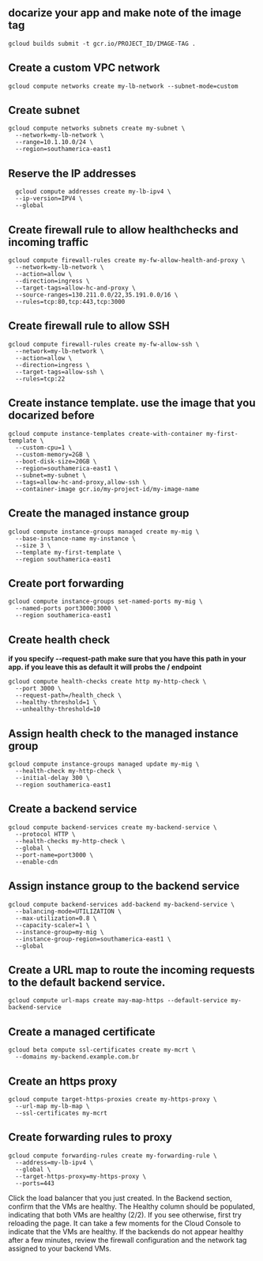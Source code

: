 ## docarize your app and make note of the image tag
```
gcloud builds submit -t gcr.io/PROJECT_ID/IMAGE-TAG .
```
## Create a custom VPC network
```
gcloud compute networks create my-lb-network --subnet-mode=custom
```
## Create subnet
```
gcloud compute networks subnets create my-subnet \
  --network=my-lb-network \
  --range=10.1.10.0/24 \
  --region=southamerica-east1
```
## Reserve the IP addresses
```
  gcloud compute addresses create my-lb-ipv4 \
  --ip-version=IPV4 \
  --global
```
## Create firewall rule to allow healthchecks and incoming traffic
```
gcloud compute firewall-rules create my-fw-allow-health-and-proxy \
  --network=my-lb-network \
  --action=allow \
  --direction=ingress \
  --target-tags=allow-hc-and-proxy \
  --source-ranges=130.211.0.0/22,35.191.0.0/16 \
  --rules=tcp:80,tcp:443,tcp:3000
```

## Create firewall rule to allow SSH 
```
gcloud compute firewall-rules create my-fw-allow-ssh \
  --network=my-lb-network \
  --action=allow \
  --direction=ingress \
  --target-tags=allow-ssh \
  --rules=tcp:22
```
## Create instance template. use the image that you docarized before
```
gcloud compute instance-templates create-with-container my-first-template \
  --custom-cpu=1 \
  --custom-memory=2GB \
  --boot-disk-size=20GB \
  --region=southamerica-east1 \
  --subnet=my-subnet \
  --tags=allow-hc-and-proxy,allow-ssh \
  --container-image gcr.io/my-project-id/my-image-name
```

## Create the managed instance group
```
gcloud compute instance-groups managed create my-mig \
  --base-instance-name my-instance \
  --size 3 \
  --template my-first-template \
  --region southamerica-east1
```

## Create port forwarding
```
gcloud compute instance-groups set-named-ports my-mig \
  --named-ports port3000:3000 \
  --region southamerica-east1
```

## Create health check
**if you specify --request-path make sure that you have this path in your app. if you leave this as default it will probs the / endpoint**
```
gcloud compute health-checks create http my-http-check \
  --port 3000 \
  --request-path=/health_check \
  --healthy-threshold=1 \
  --unhealthy-threshold=10
```

## Assign health check to the managed instance group
```
gcloud compute instance-groups managed update my-mig \
  --health-check my-http-check \
  --initial-delay 300 \
  --region southamerica-east1
```
## Create a backend service
```
gcloud compute backend-services create my-backend-service \
  --protocol HTTP \
  --health-checks my-http-check \
  --global \
  --port-name=port3000 \
  --enable-cdn
```

## Assign instance group to the backend service
```
gcloud compute backend-services add-backend my-backend-service \
  --balancing-mode=UTILIZATION \
  --max-utilization=0.8 \
  --capacity-scaler=1 \
  --instance-group=my-mig \
  --instance-group-region=southamerica-east1 \
  --global
```
## Create a URL map to route the incoming requests to the default backend service.
```
gcloud compute url-maps create may-map-https --default-service my-backend-service
```

## Create a managed certificate 
```
gcloud beta compute ssl-certificates create my-mcrt \
  --domains my-backend.example.com.br
```
## Create an https proxy
```
gcloud compute target-https-proxies create my-https-proxy \
  --url-map my-lb-map \
  --ssl-certificates my-mcrt
```
## Create forwarding rules to proxy
```
gcloud compute forwarding-rules create my-forwarding-rule \
  --address=my-lb-ipv4 \
  --global \
  --target-https-proxy=my-https-proxy \
  --ports=443
```
Click the load balancer that you just created.
In the Backend section, confirm that the VMs are healthy. 
The Healthy column should be populated, indicating that both VMs are healthy (2/2). 
If you see otherwise, first try reloading the page. 
It can take a few moments for the Cloud Console to indicate that the VMs are healthy. 
If the backends do not appear healthy after a few minutes, review the firewall configuration and the network tag assigned to your backend VMs.
